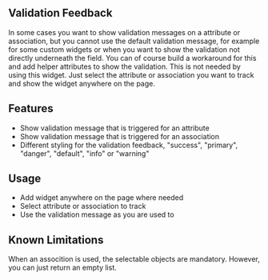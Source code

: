 ## Validation Feedback
In some cases you want to show validation messages on a attribute or association, but you cannot use the default validation message, for example for some custom widgets or when you want to show the validation not directly underneath the field. You can of course build a workaround for this and add helper attributes to show the validation. This is not needed by using this widget. Just select the attribute or association you want to track and show the widget anywhere on the page.

## Features
- Show validation message that is triggered for an attribute
- Show validation message that is triggered for an association
- Different styling for the validation feedback, "success", "primary", "danger", "default", "info" or "warning"


## Usage
- Add widget anywhere on the page where needed
- Select attribute or association to track
- Use the validation message as you are used to

## Known Limitations
When an assocition is used, the selectable objects are mandatory. However, you can just return an empty list.
